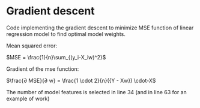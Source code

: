 # Gradient descent
Code implementing the gradient descent to minimize MSE function of linear regression model to find optimal model weights.

Mean squared error:

$MSE = \frac{1}{n}\sum_{(y_i-X_iw)^2}$

Gradient of the mse function:

$\frac{∂ MSE}{∂ w} = \frac{1 \cdot 2}{n}({Y - Xw}) \cdot-X$

The number of model features is selected in line 34 (and in line 63 for an example of work)
